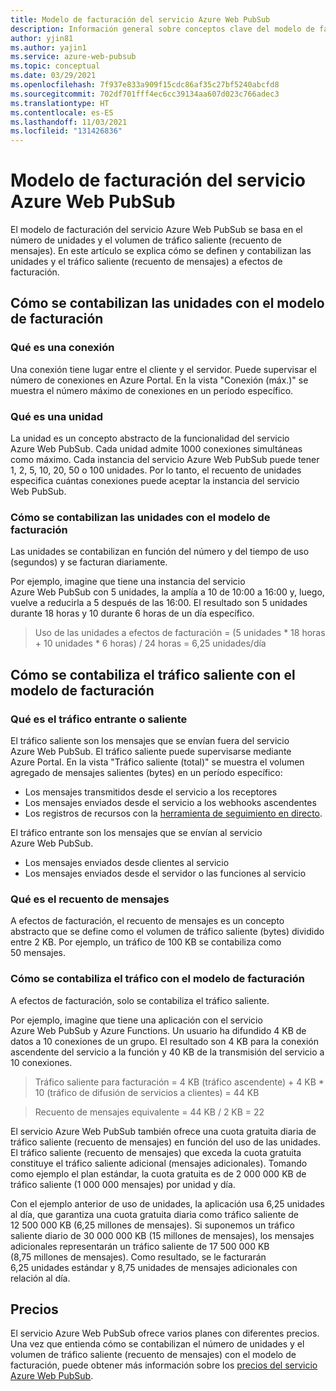 ```yaml
---
title: Modelo de facturación del servicio Azure Web PubSub
description: Información general sobre conceptos clave del modelo de facturación del servicio Azure Web PubSub.
author: yjin81
ms.author: yajin1
ms.service: azure-web-pubsub
ms.topic: conceptual
ms.date: 03/29/2021
ms.openlocfilehash: 7f937e833a909f15cdc86af35c27bf5240abcfd8
ms.sourcegitcommit: 702df701fff4ec6cc39134aa607d023c766adec3
ms.translationtype: HT
ms.contentlocale: es-ES
ms.lasthandoff: 11/03/2021
ms.locfileid: "131426836"
---
```

# <a name="billing-model-of-azure-web-pubsub-service"></a>Modelo de facturación del servicio Azure Web PubSub

El modelo de facturación del servicio Azure Web PubSub se basa en el número de unidades y el volumen de tráfico saliente (recuento de mensajes). En este artículo se explica cómo se definen y contabilizan las unidades y el tráfico saliente (recuento de mensajes) a efectos de facturación.

## <a name="how-units-are-counted-with-billing-model"></a>Cómo se contabilizan las unidades con el modelo de facturación

### <a name="what-is-the-connection"></a>Qué es una conexión

Una conexión tiene lugar entre el cliente y el servidor. Puede supervisar el número de conexiones en Azure Portal. En la vista "Conexión (máx.)" se muestra el número máximo de conexiones en un período específico. 

### <a name="what-is-the-unit"></a>Qué es una unidad

La unidad es un concepto abstracto de la funcionalidad del servicio Azure Web PubSub. Cada unidad admite 1000 conexiones simultáneas como máximo. Cada instancia del servicio Azure Web PubSub puede tener 1, 2, 5, 10, 20, 50 o 100 unidades. Por lo tanto, el recuento de unidades especifica cuántas conexiones puede aceptar la instancia del servicio Web PubSub.

###  <a name="how-units-are-counted-with-billing-model"></a>Cómo se contabilizan las unidades con el modelo de facturación

Las unidades se contabilizan en función del número y del tiempo de uso (segundos) y se facturan diariamente. 

Por ejemplo, imagine que tiene una instancia del servicio Azure Web PubSub con 5 unidades, la amplía a 10 de 10:00 a 16:00 y, luego, vuelve a reducirla a 5 después de las 16:00. El resultado son 5 unidades durante 18 horas y 10 durante 6 horas de un día específico.

> Uso de las unidades a efectos de facturación = (5 unidades * 18 horas + 10 unidades * 6 horas) / 24 horas = 6,25 unidades/día

## <a name="how-outbound-traffic-is-counted-with-billing-model"></a>Cómo se contabiliza el tráfico saliente con el modelo de facturación

### <a name="what-is-inboundoutbound-traffic"></a>Qué es el tráfico entrante o saliente 

El tráfico saliente son los mensajes que se envían fuera del servicio Azure Web PubSub. El tráfico saliente puede supervisarse mediante Azure Portal. En la vista "Tráfico saliente (total)" se muestra el volumen agregado de mensajes salientes (bytes) en un período específico:

- Los mensajes transmitidos desde el servicio a los receptores
- Los mensajes enviados desde el servicio a los webhooks ascendentes
- Los registros de recursos con la [herramienta de seguimiento en directo](./howto-troubleshoot-resource-logs.md#capture-resource-logs-with-live-trace-tool). 

El tráfico entrante son los mensajes que se envían al servicio Azure Web PubSub. 

- Los mensajes enviados desde clientes al servicio
- Los mensajes enviados desde el servidor o las funciones al servicio

### <a name="what-is-message-count"></a>Qué es el recuento de mensajes

A efectos de facturación, el recuento de mensajes es un concepto abstracto que se define como el volumen de tráfico saliente (bytes) dividido entre 2 KB. Por ejemplo, un tráfico de 100 KB se contabiliza como 50 mensajes.  

### <a name="how-traffic-is-counted-with-billing-model"></a>Cómo se contabiliza el tráfico con el modelo de facturación

A efectos de facturación, solo se contabiliza el tráfico saliente. 

Por ejemplo, imagine que tiene una aplicación con el servicio Azure Web PubSub y Azure Functions. Un usuario ha difundido 4 KB de datos a 10 conexiones de un grupo. El resultado son 4 KB para la conexión ascendente del servicio a la función y 40 KB de la transmisión del servicio a 10 conexiones.

> Tráfico saliente para facturación = 4 KB (tráfico ascendente) + 4 KB * 10 (tráfico de difusión de servicios a clientes) = 44 KB

> Recuento de mensajes equivalente = 44 KB / 2 KB = 22

El servicio Azure Web PubSub también ofrece una cuota gratuita diaria de tráfico saliente (recuento de mensajes) en función del uso de las unidades. El tráfico saliente (recuento de mensajes) que exceda la cuota gratuita constituye el tráfico saliente adicional (mensajes adicionales). Tomando como ejemplo el plan estándar, la cuota gratuita es de 2 000 000 KB de tráfico saliente (1 000 000 mensajes) por unidad y día.

Con el ejemplo anterior de uso de unidades, la aplicación usa 6,25 unidades al día, que garantiza una cuota gratuita diaria como tráfico saliente de 12 500 000 KB (6,25 millones de mensajes). Si suponemos un tráfico saliente diario de 30 000 000 KB (15 millones de mensajes), los mensajes adicionales representarán un tráfico saliente de 17 500 000 KB (8,75 millones de mensajes). Como resultado, se le facturarán 6,25 unidades estándar y 8,75 unidades de mensajes adicionales con relación al día.

## <a name="pricing"></a>Precios 

El servicio Azure Web PubSub ofrece varios planes con diferentes precios. Una vez que entienda cómo se contabilizan el número de unidades y el volumen de tráfico saliente (recuento de mensajes) con el modelo de facturación, puede obtener más información sobre los [precios del servicio Azure Web PubSub](https://azure.microsoft.com/pricing/details/web-pubsub).





